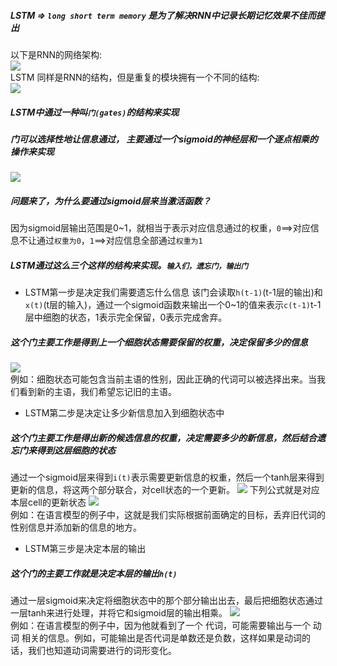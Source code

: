 ##### LSTM => `long short term memory` 是为了解决RNN中记录长期记忆效果不佳而提出

以下是RNN的网络架构:<br>
![](https://imgconvert.csdnimg.cn/aHR0cHM6Ly93czEuc2luYWltZy5jbi9sYXJnZS8wMDVCVnl6bWx5MWZvdG41Y3l6eXBqMzBqZzA3YTc0eC5qcGc?x-oss-process=image/format,png)
<br>
LSTM 同样是RNN的结构，但是重复的模块拥有一个不同的结构:<br>
![](https://imgconvert.csdnimg.cn/aHR0cHM6Ly93czEuc2luYWltZy5jbi9sYXJnZS8wMDVCVnl6bWx5MWZvdG5hdHhzbTdqMzBqZzA3YmpzaS5qcGc?x-oss-process=image/format,png)

##### LSTM中通过一种叫`门(gates)`的结构来实现
##### 门可以选择性地让信息通过， 主要通过一个sigmoid的神经层和一个逐点相乘的操作来实现<br>

![](https://imgconvert.csdnimg.cn/aHR0cHM6Ly93czEuc2luYWltZy5jbi9sYXJnZS8wMDVCVnl6bWx5MWZvdG54dHFqbG1qMzA1aTA2cTN5ZC5qcGc?x-oss-process=image/format,png)

##### 问题来了，为什么要通过sigmoid层来当激活函数？
因为sigmoid层输出范围是0~1，就相当于表示对应信息通过的权重，`0`==>对应信息不让通过`权重为0`，`1`==>对应信息全部通过`权重为1`

##### LSTM通过这么三个这样的结构来实现。`输入们，遗忘门，输出门`

* LSTM第一步是决定我们需要遗忘什么信息
该门会读取`h(t-1)`(t-1层的输出)和`x(t)`(t层的输入)，通过一个sigmoid函数来输出一个0~1的值来表示`c(t-1)`t-1层中细胞的状态，1表示完全保留，0表示完成舍弃。<br>
##### 这个门主要工作是得到上一个细胞状态需要保留的权重，决定保留多少的信息
![](https://imgconvert.csdnimg.cn/aHR0cHM6Ly93czEuc2luYWltZy5jbi9sYXJnZS8wMDVCVnl6bWx5MWZvdG9hOXNnbTVqMzBqZzA2MDc0cS5qcGc?x-oss-process=image/format,png)
<br>例如：细胞状态可能包含当前主语的性别，因此正确的代词可以被选择出来。当我们看到新的主语，我们希望忘记旧的主语。

* LSTM第二步是决定让多少新信息加入到细胞状态中
##### 这个门主要工作是得出新的候选信息的权重，决定需要多少的新信息，然后结合遗忘门来得到这层细胞的状态
通过一个sigmoid层来得到`i(t)`表示需要更新信息的权重，然后一个tanh层来得到更新的信息，将这两个部分联合，对cell状态的一个更新。
![](https://imgconvert.csdnimg.cn/aHR0cHM6Ly93czEuc2luYWltZy5jbi9sYXJnZS8wMDVCVnl6bWx5MWZvdG9mdHc1MGlqMzFlcTBmb216NC5qcGc?x-oss-process=image/format,png)
下列公式就是对应本层cell的更新状态
![](https://imgconvert.csdnimg.cn/aHR0cHM6Ly93czEuc2luYWltZy5jbi9sYXJnZS8wMDVCVnl6bWx5MWZvdG9qYWI1bWhqMzBqZzA2MHdlei5qcGc?x-oss-process=image/format,png)
<br>例如：在语言模型的例子中，这就是我们实际根据前面确定的目标，丢弃旧代词的性别信息并添加新的信息的地方。

* LSTM第三步是决定本层的输出
##### 这个门的主要工作就是决定本层的输出`h(t)`
通过一层sigmoid来决定将细胞状态中的那个部分输出出去，最后把细胞状态通过一层tanh来进行处理，并将它和sigmoid层的输出相乘。
![](https://imgconvert.csdnimg.cn/aHR0cHM6Ly93czEuc2luYWltZy5jbi9sYXJnZS8wMDVCVnl6bWx5MWZvdG9reTI4emJqMzBqZzA2MDc0dy5qcGc?x-oss-process=image/format,png)
<br>例如：在语言模型的例子中，因为他就看到了一个 代词，可能需要输出与一个 动词 相关的信息。例如，可能输出是否代词是单数还是负数，这样如果是动词的话，我们也知道动词需要进行的词形变化。


